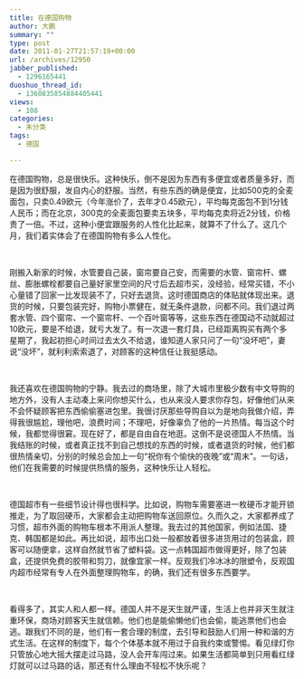 ```yaml
---
title: 在德国购物
author: 大鹏
summary: ""
type: post
date: 2011-01-27T21:57:19+00:00
url: /archives/12950
jabber_published:
  - 1296165441
duoshuo_thread_id:
  - 1360835854884405441
views:
  - 108
categories:
  - 未分类
tags:
  - 德国

---
```

在德国购物，总是很快乐。这种快乐，倒不是因为东西有多便宜或者质量多好，而是因为很舒服，发自内心的舒服。当然，有些东西的确是便宜，比如500克的全麦面包，只卖0.49欧元（今年涨价了，去年才0.45欧元），平均每克面包不到1分钱人民币；而在北京，300克的全麦面包要卖五块多，平均每克卖将近2分钱，价格贵了一倍。不过，这种小便宜跟服务的人性化比起来，就算不了什么了。这几个月，我们着实体会了在德国购物有多么人性化。

&#160;

刚搬入新家的时候，水管要自己装，窗帘要自己安，而需要的水管、窗帘杆、螺丝、膨胀螺栓都要自己量好家里空间的尺寸后去超市买，没经验，经常买错，不小心量错了回家一比发现装不了，只好去退货。这时德国商店的体贴就体现出来。退货的时候，只要包装完好，购物小票健在，就无条件退款，问都不问。我们退过两套水管、四个窗帘、一个窗帘杆、一个百叶窗等等，这些东西在德国动不动就超过10欧元，要是不给退，就亏大发了。有一次退一套灯具，已经距离购买有两个多星期了，我起初担心时间过去太久不给退，谁知道人家只问了一句“没坏吧”，妻说“没坏”，就利利索索退了，对顾客的这种信任让我挺感动。

&#160;

我还喜欢在德国购物的宁静。我去过的商场里，除了大城市里极少数有中文导购的地方外，没有人主动凑上来问你想买什么，也从来没人要求你存包，好像他们从来不会怀疑顾客把东西偷偷塞进包里。我很讨厌那些导购自以为是地向我做介绍，弄得我很尴尬，理他吧，浪费时间；不理吧，好像辜负了他的一片热情。每当这个时候，我都觉得很窘。现在好了，都是自由自在地逛。这倒不是说德国人不热情。当我结账的时候，或者真正找不到自己想找的东西的时候，或者退货的时候，他们都很热情亲切，分别的时候总会加上一句“祝你有个愉快的夜晚”或“周末”。一句话，他们在我需要的时候提供热情的服务，这种快乐让人轻松。

&#160;

德国超市有一些细节设计得也很科学。比如说，购物车需要塞进一枚硬币才能开锁推走，为了取回硬币，大家都会主动把购物车送回原位。久而久之，大家都养成了习惯，超市外面的购物车根本不用派人整理。我去过的其他国家，例如法国、捷克、韩国都是如此。再比如说，超市出口处一般都放着很多进货用过的包装盒，顾客可以随便拿，这样自然就节省了塑料袋。这一点韩国超市做得更好，除了包装盒，还提供免费的胶带和剪刀，就像宜家一样。反观我们冷冰冰的限塑令，反观国内超市经常有专人在外面整理购物车，的确，我们还有很多东西要学。

&#160;

看得多了，其实人和人都一样。德国人并不是天生就严谨，生活上也并非天生就注重环保，商场对顾客天生就信赖。他们也是能偷懒他们也会偷，能逃票他们也会逃。跟我们不同的是，他们有一套合理的制度，去引导和鼓励人们用一种和谐的方式生活。在这样的制度下，每个个体基本就不用过于自我约束或警惕。看见绿灯你只管放心地大摇大摆走过马路，没人会开车闯过来。如果生活都简单到只用看红绿灯就可以过马路的话，那还有什么理由不轻松不快乐呢？
